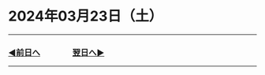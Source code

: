 # 2024年03月23日（土）

---

### [◀️前日へ](https://github.com/yuasys/chatty-journal/blob/main/2024/03/2024-03-22.md)&emsp;&emsp;&emsp;&emsp;[翌日へ▶️](https://github.com/yuasys/chatty-journal/blob/main/2024/03/2024-03-24.md)

---
